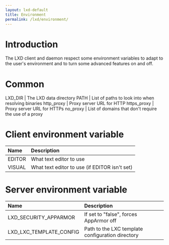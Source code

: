 ```yaml
---
layout: lxd-default
title: Environment
permalink: /lxd/environment/
---
```

# Introduction
The LXD client and daemon respect some environment variables to adapt to
the user's environment and to turn some advanced features on and off.

# Common
LXD\_DIR                        | The LXD data directory
PATH                            | List of paths to look into when resolving binaries
http\_proxy                     | Proxy server URL for HTTP
https\_proxy                    | Proxy server URL for HTTPs
no\_proxy                       | List of domains that don't require the use of a proxy

# Client environment variable
Name                            | Description
:---                            | :----
EDITOR                          | What text editor to use
VISUAL                          | What text editor to use (if EDITOR isn't set)

# Server environment variable
Name                            | Description
:---                            | :----
LXD\_SECURITY\_APPARMOR         | If set to "false", forces AppArmor off
LXD\_LXC\_TEMPLATE\_CONFIG      | Path to the LXC template configuration directory
